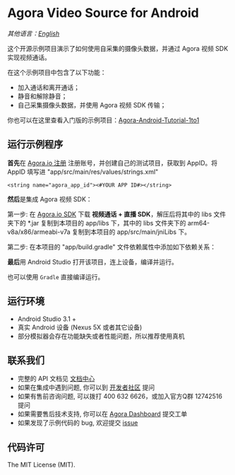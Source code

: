 # Agora Video Source for Android

*其他语言：[English](README.md)*

这个开源示例项目演示了如何使用自采集的摄像头数据，并通过 Agora 视频 SDK 实现视频通话。

在这个示例项目中包含了以下功能：

- 加入通话和离开通话；
- 静音和解除静音；
- 自己采集摄像头数据，并使用 Agora 视频 SDK 传输；

你也可以在这里查看入门版的示例项目：[Agora-Android-Tutorial-1to1](https://github.com/AgoraIO/Basic-Video-Call/tree/master/One-to-One-Video/Agora-Android-Tutorial-1to1)

## 运行示例程序
**首先**在 [Agora.io 注册](https://dashboard.agora.io/cn/signup/) 注册账号，并创建自己的测试项目，获取到 AppID。将 AppID 填写进 "app/src/main/res/values/strings.xml"

```
<string name="agora_app_id"><#YOUR APP ID#></string>
```

**然后**是集成 Agora 视频 SDK：

第一步: 在 [Agora.io SDK](https://docs.agora.io/cn/Agora%20Platform/downloads) 下载 **视频通话 + 直播 SDK**，解压后将其中的 libs 文件夹下的 *.jar 复制到本项目的 app/libs 下，其中的 libs 文件夹下的 arm64-v8a/x86/armeabi-v7a 复制到本项目的 app/src/main/jniLibs 下。

第二步: 在本项目的 "app/build.gradle" 文件依赖属性中添加如下依赖关系：

**最后**用 Android Studio 打开该项目，连上设备，编译并运行。

也可以使用 `Gradle` 直接编译运行。

## 运行环境
- Android Studio 3.1 +
- 真实 Android 设备 (Nexus 5X 或者其它设备)
- 部分模拟器会存在功能缺失或者性能问题，所以推荐使用真机

## 联系我们
- 完整的 API 文档见 [文档中心](https://docs.agora.io/cn/)
- 如果在集成中遇到问题, 你可以到 [开发者社区](https://dev.agora.io/cn/) 提问
- 如果有售前咨询问题, 可以拨打 400 632 6626，或加入官方Q群 12742516 提问
- 如果需要售后技术支持, 你可以在 [Agora Dashboard](https://dashboard.agora.io) 提交工单
- 如果发现了示例代码的 bug, 欢迎提交 [issue](https://github.com/AgoraIO/Advanced-Video/issues)

## 代码许可
The MIT License (MIT).
